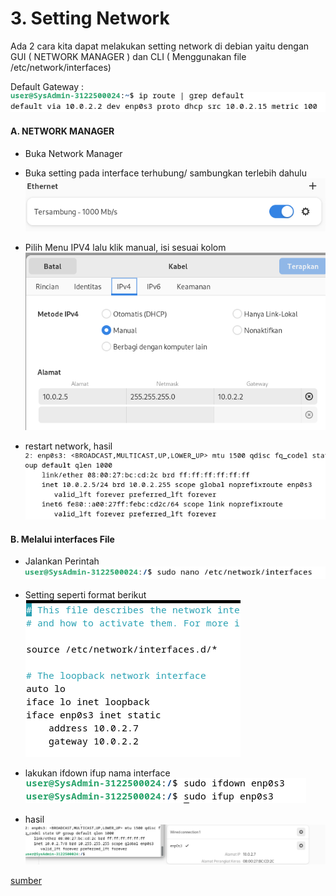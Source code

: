 # 3. Setting Network

Ada 2 cara kita dapat melakukan setting network di debian yaitu dengan GUI ( NETWORK MANAGER ) dan CLI ( Menggunakan file /etc/network/interfaces)


Default Gateway :
![alt text](assets/image-jaringan5.png)

#### A. NETWORK MANAGER
- Buka Network Manager
- Buka setting pada interface terhubung/ sambungkan terlebih dahulu
![alt text](assets/image-jaringan.png)

- Pilih Menu IPV4 lalu klik manual, isi sesuai kolom
![alt text](assets/image-jaringan4.png)

- restart network, hasil
![alt text](assets/image-jaringan8.png)
#### B. Melalui interfaces File

- Jalankan Perintah
![alt text](assets/image-jaringan7.png)

- Setting seperti format berikut
![alt text](assets/image-jaringan6.png)

- lakukan ifdown ifup nama interface
![alt text](assets/image-jaringan9.png)

- hasil
![alt text](assets/image-jaringan10.png)

[sumber](https://wiki.debian.org/NetworkConfiguration#Starting_and_Stopping_Interfaces)